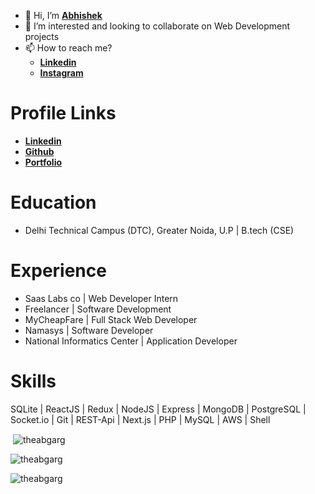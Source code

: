 <!-- ### Hi there 👋 -->

<!--
**theabgarg/theabgarg** is a ✨ _special_ ✨ repository because its `README.md` (this file) appears on your GitHub profile.

Here are some ideas to get you started:

- 🔭 I’m currently working on ...
- 🌱 I’m currently learning ...
- 👯 I’m looking to collaborate on ...
- 🤔 I’m looking for help with ...
- 💬 Ask me about ...
- 📫 How to reach me: ...
- 😄 Pronouns: ...
- ⚡ Fun fact: ...
-->

- 👋 Hi, I’m **[Abhishek](https://github.com/theabgarg)**
- 👀 I’m interested and looking to collaborate on Web Development projects
- 📫 How to reach me?
  - **[Linkedin](https://www.linkedin.com/in/theabgarg/)**
  - **[Instagram](https://www.instagram.com/theabgarg/)**

# Profile Links

- **[Linkedin](https://www.linkedin.com/in/theabgarg/)**
- **[Github](https://github.com/theabgarg)**
- **[Portfolio](https://abgarg.com/)**

# Education

- Delhi Technical Campus (DTC), Greater Noida, U.P
  | B.tech (CSE)

# Experience

- Saas Labs co | Web Developer Intern
- Freelancer | Software Development
- MyCheapFare | Full Stack Web Developer
- Namasys | Software Developer
- National Informatics Center | Application Developer

# Skills

SQLite | ReactJS | Redux | NodeJS | Express | MongoDB | PostgreSQL | Socket.io | Git | REST-Api | Next.js | PHP | MySQL | AWS | Shell

<p>&nbsp;<img align="center" src="https://github-readme-stats.vercel.app/api?username=theabgarg&show_icons=true&locale=en" alt="theabgarg" /></p>

<p><img align="center" src="https://github-readme-streak-stats.herokuapp.com/?user=theabgarg&" alt="theabgarg" /></p>

<p><img align="left" src="https://github-readme-stats.vercel.app/api/top-langs?username=theabgarg&show_icons=true&locale=en&layout=compact" alt="theabgarg" /></p>
